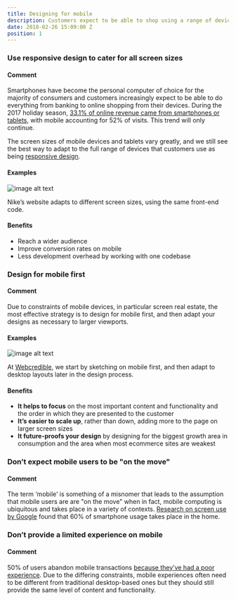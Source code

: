 ```yaml
---
title: Designing for mobile
description: Customers expect to be able to shop using a range of devices – make sure your website adapts to all screen sizes.
date: 2018-02-26 15:09:00 Z
position: 1
---
```


### Use responsive design to cater for all screen sizes

#### Comment

Smartphones have become the personal computer of choice for the majority of consumers and customers increasingly expect to be able to do everything from banking to online shopping from their devices. During the 2017 holiday season, [33.1% of online revenue came from smartphones or tablets](http://www.cmo.com/adobe-digital-insights/articles/2018/1/10/mobile-revenues-hit-record-high-this-holiday-season.html), with mobile accounting for 52% of visits. This trend will only continue.

The screen sizes of mobile devices and tablets vary greatly, and we still see the best way to adapt to the full range of devices that customers use as being [responsive design](https://developers.google.com/web/fundamentals/design-and-ux/responsive/).

#### Examples

![image alt text](/uploads/image_0.png)

Nike’s website adapts to different screen sizes, using the same front-end code.

#### Benefits

- Reach a wider audience
- Improve conversion rates on mobile
- Less development overhead by working with one codebase

### Design for mobile first

#### Comment

Due to constraints of mobile devices, in particular screen real estate, the most effective strategy is to design for mobile first, and then adapt your designs as necessary to larger viewports.

#### Examples

![image alt text](/uploads/image_1.png)

At [Webcredible](https://webcredible.com), we start by sketching on mobile first, and then adapt to desktop layouts later in the design process.

#### Benefits

- **It helps to focus** on the most important content and functionality and the order in which they are presented to the customer
- **It’s easier to scale up**, rather than down, adding more to the page on larger screen sizes
- **It future-proofs your design** by designing for the biggest growth area in consumption and the area when most ecommerce sites are weakest


### Don’t expect mobile users to be "on the move"

#### Comment

The term ‘mobile’ is something of a misnomer that leads to the assumption that mobile users are are "on the move" when in fact, mobile computing is ubiquitous and takes place in a variety of contexts. [Research on screen use by Google](https://www.thinkwithgoogle.com/advertising-channels/mobile/the-new-multi-screen-world-study/) found that 60% of smartphone usage takes place in the home.

### Don’t provide a limited experience on mobile

#### Comment

50% of users abandon mobile transactions [because they’ve had a poor experience](https://www.thinkwithgoogle.com/intl/en-gb/consumer-insights/consumer-behaviours-shaping-next-generation-mobile-experiences/). Due to the differing constraints, mobile experiences often need to be different from traditional desktop-based ones but they should still provide the same level of content and functionality.
